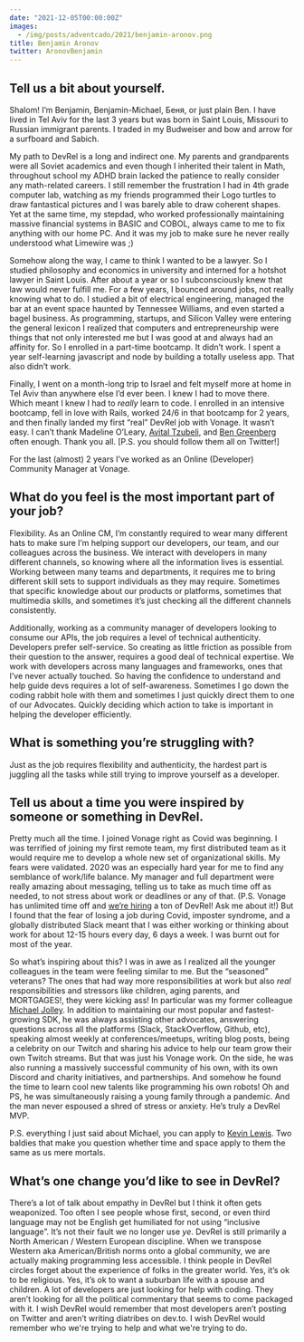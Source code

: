 ```yaml
---
date: "2021-12-05T00:00:00Z"
images:
  - /img/posts/adventcado/2021/benjamin-aronov.png
title: Benjamin Aronov
twitter: AronovBenjamin
---
```


## Tell us a bit about yourself.

Shalom! I’m Benjamin, Benjamin-Michael, Беня, or just plain Ben. I have lived in Tel Aviv for the last 3 years but was born in Saint Louis, Missouri to Russian immigrant parents. I traded in my Budweiser and bow and arrow for a surfboard and Sabich.

My path to DevRel is a long and indirect one. My parents and grandparents were all Soviet academics and even though I inherited their talent in Math, throughout school my ADHD brain lacked the patience to really consider any math-related careers. I still remember the frustration I had in 4th grade computer lab, watching as my friends programmed their Logo turtles to draw fantastical pictures and I was barely able to draw coherent shapes. Yet at the same time, my stepdad, who worked professionally maintaining massive financial systems in BASIC and COBOL, always came to me to fix anything with our home PC. And it was my job to make sure he never really understood what Limewire was ;)

Somehow along the way, I came to think I wanted to be a lawyer. So I studied philosophy and economics in university and interned for a hotshot lawyer in Saint Louis. After about a year or so I subconsciously knew that law would never fulfill me. For a few years, I bounced around jobs, not really knowing what to do. I studied a bit of electrical engineering, managed the bar at an event space haunted by Tennessee Williams, and even started a bagel business. As programming, startups, and Silicon Valley were entering the general lexicon I realized that computers and entrepreneurship were things that not only interested me but I was good at and always had an affinity for. So I enrolled in a part-time bootcamp. It didn’t work. I spent a year self-learning javascript and node by building a totally useless app. That also didn’t work. 

Finally, I went on a month-long trip to Israel and felt myself more at home in Tel Aviv than anywhere else I’d ever been. I knew I had to move there. Which meant I knew I had to _really_ learn to code. I enrolled in an intensive bootcamp, fell in love with Rails, worked 24/6 in that bootcamp for 2 years, and then finally landed my first “real” DevRel job with Vonage. It wasn’t easy. I can’t thank Madeline O’Leary, [Avital Tzubeli](https://twitter.com/avitaltzubeli), and [Ben Greenberg](https://twitter.com/RabbiGreenberg) often enough. Thank you all. [P.S. you should follow them all on Twitter!]

	

For the last (almost) 2 years I’ve worked as an Online (Developer) Community Manager at Vonage. 


## What do you feel is the most important part of your job?

Flexibility. As an Online CM, I’m constantly required to wear many different hats to make sure I’m helping support our developers, our team, and our colleagues across the business. We interact with developers in many different channels, so knowing where all the information lives is essential. Working between many teams and departments, it requires me to bring different skill sets to support individuals as they may require. Sometimes that specific knowledge about our products or platforms, sometimes that multimedia skills, and sometimes it’s just checking all the different channels consistently. 

Additionally, working as a community manager of developers looking to consume our APIs, the job requires a level of technical authenticity. Developers prefer self-service. So creating as little friction as possible from their question to the answer, requires a good deal of technical expertise. We work with developers across many languages and frameworks, ones that I’ve never actually touched. So having the confidence to understand and help guide devs requires a lot of self-awareness. Sometimes I go down the coding rabbit hole with them and sometimes I just quickly direct them to one of our Advocates. Quickly deciding which action to take is important in helping the developer efficiently. 


## What is something you’re struggling with?

Just as the job requires flexibility and authenticity, the hardest part is juggling all the tasks while still trying to improve yourself as a developer.


## Tell us about a time you were inspired by someone or something in DevRel.

Pretty much all the time. I joined Vonage right as Covid was beginning. I was terrified of joining my first remote team, my first distributed team as it would require me to develop a whole new set of organizational skills. My fears were validated. 2020 was an especially hard year for me to find any semblance of work/life balance. My manager and full department were really amazing about messaging, telling us to take as much time off as needed, to not stress about work or deadlines or any of that. (P.S. Vonage has unlimited time off and [we’re hiring](https://www.vonage.com/careers/search/#loc=0&dept=4019731002&page=1&sort=desc) a ton of DevRel! Ask me about it!) But I found that the fear of losing a job during Covid, imposter syndrome, and a globally distributed Slack meant that I was either working or thinking about work for about 12-15 hours every day, 6 days a week. I was burnt out for most of the year.

So what’s inspiring about this? I was in awe as I realized all the younger colleagues in the team were feeling similar to me. But the “seasoned” veterans? The ones that had way more responsibilities at work but also _real_ responsibilities and stressors like children, aging parents, and MORTGAGES!, they were kicking ass! In particular was my former colleague [Michael Jolley](https://twitter.com/baldbeardbuild). In addition to maintaining our most popular and fastest-growing SDK, he was always assisting other advocates, answering questions across all the platforms (Slack, StackOverflow, Github, etc), speaking almost weekly at conferences/meetups, writing blog posts, being a celebrity on our Twitch and sharing his advice to help our team grow their own Twitch streams. But that was just his Vonage work. On the side, he was also running a massively successful community of his own, with its own Discord and charity initiatives, and partnerships. And somehow he found the time to learn cool new talents like programming his own robots! Oh and PS, he was simultaneously raising a young family through a pandemic. And the man never espoused a shred of stress or anxiety. He’s truly a DevRel MVP. 

P.S. everything I just said about Michael, you can apply to [Kevin Lewis](https://twitter.com/_phzn). Two baldies that make you question whether time and space apply to them the same as us mere mortals. 


## What’s one change you’d like to see in DevRel?

There’s a lot of talk about empathy in DevRel but I think it often gets weaponized. Too often I see people whose first, second, or even third language may not be English get humiliated for not using “inclusive language”. It’s not their fault we no longer use _ye_. DevRel is still primarily a North American / Western European discipline. When we transpose Western aka American/British norms onto a global community, we are actually making programming less accessible. I think people in DevRel circles forget about the experience of folks in the greater world. Yes, it’s ok to be religious. Yes, it’s ok to want a suburban life with a spouse and children. A lot of developers are just looking for help with coding. They aren’t looking for all the political commentary that seems to come packaged with it. I wish DevRel would remember that most developers aren’t posting on Twitter and aren’t writing diatribes on dev.to. I wish DevRel would remember who we're trying to help and what we're trying to do.